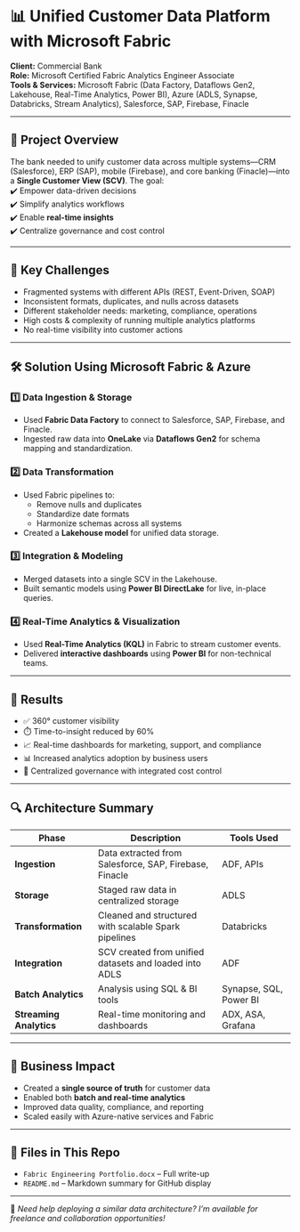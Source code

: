 # 📊 Unified Customer Data Platform with Microsoft Fabric

**Client:** Commercial Bank  
**Role:** Microsoft Certified Fabric Analytics Engineer Associate  
**Tools & Services:** Microsoft Fabric (Data Factory, Dataflows Gen2, Lakehouse, Real-Time Analytics, Power BI), Azure (ADLS, Synapse, Databricks, Stream Analytics), Salesforce, SAP, Firebase, Finacle

---

## 🧩 Project Overview

The bank needed to unify customer data across multiple systems—CRM (Salesforce), ERP (SAP), mobile (Firebase), and core banking (Finacle)—into a **Single Customer View (SCV)**. The goal:  
✔️ Empower data-driven decisions  
✔️ Simplify analytics workflows  
✔️ Enable **real-time insights**  
✔️ Centralize governance and cost control

---

## 🚧 Key Challenges

- Fragmented systems with different APIs (REST, Event-Driven, SOAP)
- Inconsistent formats, duplicates, and nulls across datasets
- Different stakeholder needs: marketing, compliance, operations
- High costs & complexity of running multiple analytics platforms
- No real-time visibility into customer actions

---

## 🛠️ Solution Using Microsoft Fabric & Azure

### 1️⃣ Data Ingestion & Storage
- Used **Fabric Data Factory** to connect to Salesforce, SAP, Firebase, and Finacle.
- Ingested raw data into **OneLake** via **Dataflows Gen2** for schema mapping and standardization.

### 2️⃣ Data Transformation
- Used Fabric pipelines to:
  - Remove nulls and duplicates
  - Standardize date formats
  - Harmonize schemas across all systems
- Created a **Lakehouse model** for unified data storage.

### 3️⃣ Integration & Modeling
- Merged datasets into a single SCV in the Lakehouse.
- Built semantic models using **Power BI DirectLake** for live, in-place queries.

### 4️⃣ Real-Time Analytics & Visualization
- Used **Real-Time Analytics (KQL)** in Fabric to stream customer events.
- Delivered **interactive dashboards** using **Power BI** for non-technical teams.

---

## 🎯 Results

- ✅ 360° customer visibility
- ⏱️ Time-to-insight reduced by 60%
- 📈 Real-time dashboards for marketing, support, and compliance
- 📊 Increased analytics adoption by business users
- 🔐 Centralized governance with integrated cost control

---

## 🔍 Architecture Summary

| Phase       | Description                                                                 | Tools Used |
|-------------|-----------------------------------------------------------------------------|------------|
| **Ingestion** | Data extracted from Salesforce, SAP, Firebase, Finacle                    | ADF, APIs  |
| **Storage**   | Staged raw data in centralized storage                                     | ADLS       |
| **Transformation** | Cleaned and structured with scalable Spark pipelines                 | Databricks |
| **Integration** | SCV created from unified datasets and loaded into ADLS                  | ADF        |
| **Batch Analytics** | Analysis using SQL & BI tools                                       | Synapse, SQL, Power BI |
| **Streaming Analytics** | Real-time monitoring and dashboards                            | ADX, ASA, Grafana |

---

## 📌 Business Impact

- Created a **single source of truth** for customer data
- Enabled both **batch and real-time analytics**
- Improved data quality, compliance, and reporting
- Scaled easily with Azure-native services and Fabric

---

## 📁 Files in This Repo
- `Fabric Engineering Portfolio.docx` – Full write-up
- `README.md` – Markdown summary for GitHub display

---

🔗 _Need help deploying a similar data architecture? I’m available for freelance and collaboration opportunities!_
